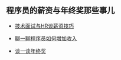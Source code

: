 ## 程序员的薪资与年终奖那些事儿

* [技术面试与HR谈薪资技巧](技术面试与HR谈薪资技巧.md)

* [聊一聊程序员如何增加收入](聊一聊程序员如何增加收入.md)

* [谈一谈年终奖](谈一谈年终奖.md)

